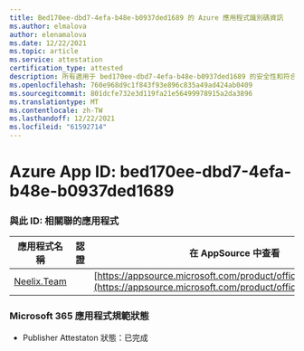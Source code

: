```yaml
---
title: Bed170ee-dbd7-4efa-b48e-b0937ded1689 的 Azure 應用程式識別碼資訊
ms.author: elmalova
author: elenamalova
ms.date: 12/22/2021
ms.topic: article
ms.service: attestation
certification_type: attested
description: 所有適用于 bed170ee-dbd7-4efa-b48e-b0937ded1689 的安全性和符合性資訊資訊。
ms.openlocfilehash: 760e968d9c1f843f93e896c835a49ad424ab0409
ms.sourcegitcommit: 801dcfe732e3d119fa21e56499978915a2da3896
ms.translationtype: MT
ms.contentlocale: zh-TW
ms.lasthandoff: 12/22/2021
ms.locfileid: "61592714"
---
```

# <a name="azure-app-id-bed170ee-dbd7-4efa-b48e-b0937ded1689"></a>Azure App ID: bed170ee-dbd7-4efa-b48e-b0937ded1689


### <a name="apps-associated-with-this-id"></a>與此 ID: 相關聯的應用程式
| **應用程式名稱** | **認證** | **在 AppSource 中查看** |
|--------------|---------------|-----------------------|
| [Neelix.Team](https://docs.microsoft.com/microsoft-365-app-certification/forward/WA200003047) |  | [https://appsource.microsoft.com/product/office/WA200003047](https://appsource.microsoft.com/product/office/WA200003047) |

### <a name="microsoft-365-app-compliance-status"></a>Microsoft 365 應用程式規範狀態
- Publisher Attestaton 狀態：已完成
